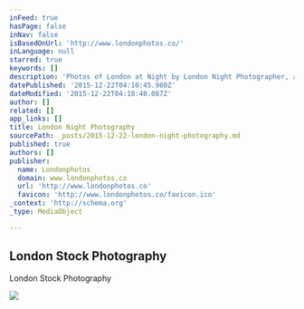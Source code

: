 ```yaml
---
inFeed: true
hasPage: false
inNav: false
isBasedOnUrl: 'http://www.londonphotos.co/'
inLanguage: null
starred: true
keywords: []
description: 'Photos of London at Night by London Night Photographer, and Wayfarer - Mark Paulda. Professional Commercial Photographer, Best Selling Author, and World Traveller. London Night Photography. Buy London Stock Photos'
datePublished: '2015-12-22T04:10:45.960Z'
dateModified: '2015-12-22T04:10:40.087Z'
author: []
related: []
app_links: []
title: London Night Photography
sourcePath: _posts/2015-12-22-london-night-photography.md
published: true
authors: []
publisher:
  name: Londonphotos
  domain: www.londonphotos.co
  url: 'http://www.londonphotos.co'
  favicon: 'http://www.londonphotos.co/favicon.ico'
_context: 'http://schema.org'
_type: MediaObject

---
```

<article style=""><h1>London Stock Photography</h1><p>London Stock Photography</p><img src="https://s3-us-west-2.amazonaws.com/the-grid-img/p/0246b6b83486a5e77dd5606c3b3fda8e81e6f6a4.jpg" /></article>